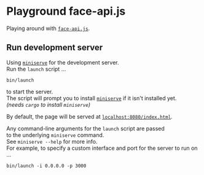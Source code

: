 # Playground face-api.js
Playing around with [`face-api.js`].

## Run development server
Using [`miniserve`] for the development server.  
Run the `launch` script ...
```
bin/launch
```
to start the server.  
The script will prompt you to install [`miniserve`] if it isn't installed yet.  
_(needs `cargo` to install `miniserve`)_

By default, the page will be served at [`localhost:8080/index.html`](http://localhost:8080/index.html).

Any command-line arguments for the `launch` script are passed  
to the underlying `miniserve` command.  
See `miniserve --help` for more info.  
For example, to specify a custom interface and port for the server to run on ...
```
bin/launch -i 0.0.0.0 -p 3000
```

[`face-api.js`]: https://github.com/justadudewhohacks/face-api.js
[`miniserve`]:   https://github.com/svenstaro/miniserve
